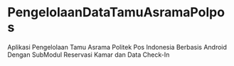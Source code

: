 # PengelolaanDataTamuAsramaPolpos
Aplikasi Pengelolaan Tamu Asrama Politek Pos Indonesia Berbasis Android Dengan SubModul Reservasi Kamar dan Data Check-In
